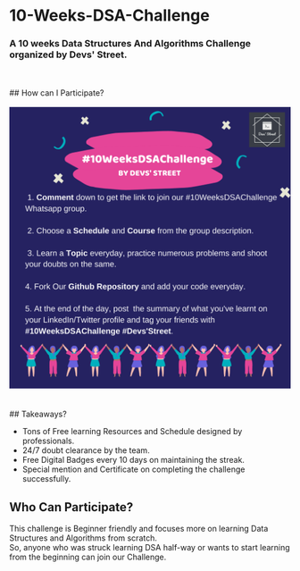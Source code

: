# 10-Weeks-DSA-Challenge
### A 10 weeks Data Structures And Algorithms Challenge organized by Devs' Street.
<br>
<br>
## How can I Participate?
<br><br>
<img src="dev.png" alt="Challenge Description">
<br><br><br>
## Takeaways?
<ul>
  <li>Tons of Free learning Resources and Schedule designed by professionals.</li>

  <li>24/7 doubt clearance by the team.</li>

  <li>Free Digital Badges every 10 days on maintaining the streak.</li>

  <li>Special mention and Certificate on completing the challenge successfully.</li>
  </ul>
  
## Who Can Participate? 

This challenge is Beginner friendly and focuses more on learning Data Structures and Algorithms from scratch.<br>
So, anyone who was struck learning DSA half-way or wants to start learning from the beginning can join our Challenge.
